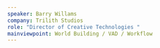 ```yaml
---
speaker: Barry Willams
company: Trilith Studios
role: "Director of Creative Technologies "
mainviewpoint: World Building / VAD / Workflow
---
```

